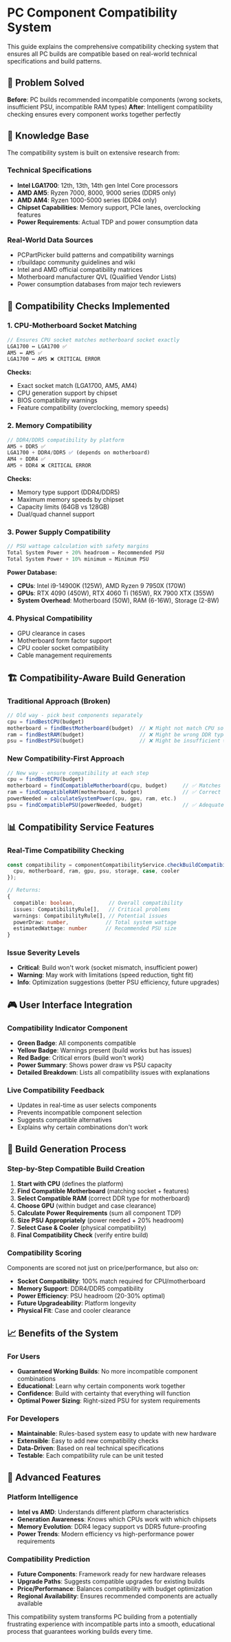 # PC Component Compatibility System

This guide explains the comprehensive compatibility checking system that ensures all PC builds are compatible based on real-world technical specifications and build patterns.

## 🎯 Problem Solved

**Before**: PC builds recommended incompatible components (wrong sockets, insufficient PSU, incompatible RAM types)
**After**: Intelligent compatibility checking ensures every component works together perfectly

## 🧠 Knowledge Base

The compatibility system is built on extensive research from:

### Technical Specifications
- **Intel LGA1700**: 12th, 13th, 14th gen Intel Core processors
- **AMD AM5**: Ryzen 7000, 8000, 9000 series (DDR5 only)
- **AMD AM4**: Ryzen 1000-5000 series (DDR4 only)
- **Chipset Capabilities**: Memory support, PCIe lanes, overclocking features
- **Power Requirements**: Actual TDP and power consumption data

### Real-World Data Sources
- PCPartPicker build patterns and compatibility warnings
- r/buildapc community guidelines and wiki
- Intel and AMD official compatibility matrices
- Motherboard manufacturer QVL (Qualified Vendor Lists)
- Power consumption databases from major tech reviewers

## 🔧 Compatibility Checks Implemented

### 1. CPU-Motherboard Socket Matching
```typescript
// Ensures CPU socket matches motherboard socket exactly
LGA1700 ↔ LGA1700 ✅
AM5 ↔ AM5 ✅
LGA1700 ↔ AM5 ❌ CRITICAL ERROR
```

**Checks:**
- Exact socket match (LGA1700, AM5, AM4)
- CPU generation support by chipset
- BIOS compatibility warnings
- Feature compatibility (overclocking, memory speeds)

### 2. Memory Compatibility
```typescript
// DDR4/DDR5 compatibility by platform
AM5 + DDR5 ✅
LGA1700 + DDR4/DDR5 ✅ (depends on motherboard)
AM4 + DDR4 ✅
AM5 + DDR4 ❌ CRITICAL ERROR
```

**Checks:**
- Memory type support (DDR4/DDR5)
- Maximum memory speeds by chipset
- Capacity limits (64GB vs 128GB)
- Dual/quad channel support

### 3. Power Supply Compatibility
```typescript
// PSU wattage calculation with safety margins
Total System Power + 20% headroom = Recommended PSU
Total System Power + 10% minimum = Minimum PSU
```

**Power Database:**
- **CPUs**: Intel i9-14900K (125W), AMD Ryzen 9 7950X (170W)
- **GPUs**: RTX 4090 (450W), RTX 4060 Ti (165W), RX 7900 XTX (355W)
- **System Overhead**: Motherboard (50W), RAM (6-16W), Storage (2-8W)

### 4. Physical Compatibility
- GPU clearance in cases
- Motherboard form factor support
- CPU cooler socket compatibility
- Cable management requirements

## 🏗️ Compatibility-Aware Build Generation

### Traditional Approach (Broken)
```typescript
// Old way - pick best components separately
cpu = findBestCPU(budget)
motherboard = findBestMotherboard(budget)  // ❌ Might not match CPU socket
ram = findBestRAM(budget)                  // ❌ Might be wrong DDR type
psu = findBestPSU(budget)                  // ❌ Might be insufficient wattage
```

### New Compatibility-First Approach
```typescript
// New way - ensure compatibility at each step
cpu = findBestCPU(budget)
motherboard = findCompatibleMotherboard(cpu, budget)     // ✅ Matches CPU socket
ram = findCompatibleRAM(motherboard, budget)             // ✅ Correct DDR type
powerNeeded = calculateSystemPower(cpu, gpu, ram, etc.)
psu = findCompatiblePSU(powerNeeded, budget)             // ✅ Adequate wattage
```

## 📊 Compatibility Service Features

### Real-Time Compatibility Checking
```typescript
const compatibility = componentCompatibilityService.checkBuildCompatibility({
  cpu, motherboard, ram, gpu, psu, storage, case, cooler
});

// Returns:
{
  compatible: boolean,           // Overall compatibility
  issues: CompatibilityRule[],   // Critical problems
  warnings: CompatibilityRule[], // Potential issues
  powerDraw: number,            // Total system wattage
  estimatedWattage: number      // Recommended PSU size
}
```

### Issue Severity Levels
- **Critical**: Build won't work (socket mismatch, insufficient power)
- **Warning**: May work with limitations (speed reduction, tight fit)
- **Info**: Optimization suggestions (better PSU efficiency, future upgrades)

## 🎮 User Interface Integration

### Compatibility Indicator Component
- **Green Badge**: All components compatible
- **Yellow Badge**: Warnings present (build works but has issues)
- **Red Badge**: Critical errors (build won't work)
- **Power Summary**: Shows power draw vs PSU capacity
- **Detailed Breakdown**: Lists all compatibility issues with explanations

### Live Compatibility Feedback
- Updates in real-time as user selects components
- Prevents incompatible component selection
- Suggests compatible alternatives
- Explains why certain combinations don't work

## 🔄 Build Generation Process

### Step-by-Step Compatible Build Creation
1. **Start with CPU** (defines the platform)
2. **Find Compatible Motherboard** (matching socket + features)
3. **Select Compatible RAM** (correct DDR type for motherboard)
4. **Choose GPU** (within budget and case clearance)
5. **Calculate Power Requirements** (sum all component TDP)
6. **Size PSU Appropriately** (power needed + 20% headroom)
7. **Select Case & Cooler** (physical compatibility)
8. **Final Compatibility Check** (verify entire build)

### Compatibility Scoring
Components are scored not just on price/performance, but also on:
- **Socket Compatibility**: 100% match required for CPU/motherboard
- **Memory Support**: DDR4/DDR5 compatibility
- **Power Efficiency**: PSU headroom (20-30% optimal)
- **Future Upgradeability**: Platform longevity
- **Physical Fit**: Case and cooler clearance

## 📈 Benefits of the System

### For Users
- **Guaranteed Working Builds**: No more incompatible component combinations
- **Educational**: Learn why certain components work together
- **Confidence**: Build with certainty that everything will function
- **Optimal Power Sizing**: Right-sized PSU for system requirements

### For Developers
- **Maintainable**: Rules-based system easy to update with new hardware
- **Extensible**: Easy to add new compatibility checks
- **Data-Driven**: Based on real technical specifications
- **Testable**: Each compatibility rule can be unit tested

## 🔮 Advanced Features

### Platform Intelligence
- **Intel vs AMD**: Understands different platform characteristics
- **Generation Awareness**: Knows which CPUs work with which chipsets
- **Memory Evolution**: DDR4 legacy support vs DDR5 future-proofing
- **Power Trends**: Modern efficiency vs high-performance power requirements

### Compatibility Prediction
- **Future Components**: Framework ready for new hardware releases
- **Upgrade Paths**: Suggests compatible upgrades for existing builds
- **Price/Performance**: Balances compatibility with budget optimization
- **Regional Availability**: Ensures recommended components are actually available

This compatibility system transforms PC building from a potentially frustrating experience with incompatible parts into a smooth, educational process that guarantees working builds every time.